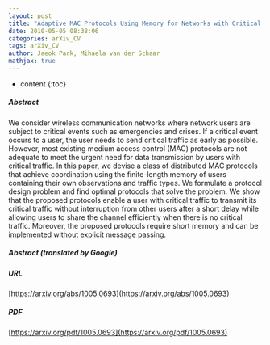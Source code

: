 ```yaml
---
layout: post
title: "Adaptive MAC Protocols Using Memory for Networks with Critical Traffic"
date: 2010-05-05 08:38:06
categories: arXiv_CV
tags: arXiv_CV
author: Jaeok Park, Mihaela van der Schaar
mathjax: true
---
```


* content
{:toc}

##### Abstract
We consider wireless communication networks where network users are subject to critical events such as emergencies and crises. If a critical event occurs to a user, the user needs to send critical traffic as early as possible. However, most existing medium access control (MAC) protocols are not adequate to meet the urgent need for data transmission by users with critical traffic. In this paper, we devise a class of distributed MAC protocols that achieve coordination using the finite-length memory of users containing their own observations and traffic types. We formulate a protocol design problem and find optimal protocols that solve the problem. We show that the proposed protocols enable a user with critical traffic to transmit its critical traffic without interruption from other users after a short delay while allowing users to share the channel efficiently when there is no critical traffic. Moreover, the proposed protocols require short memory and can be implemented without explicit message passing.

##### Abstract (translated by Google)


##### URL
[https://arxiv.org/abs/1005.0693](https://arxiv.org/abs/1005.0693)

##### PDF
[https://arxiv.org/pdf/1005.0693](https://arxiv.org/pdf/1005.0693)

